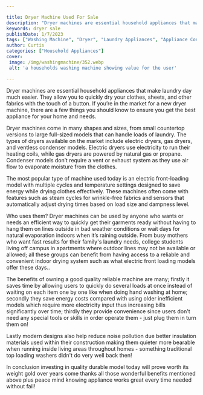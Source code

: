 ```yaml
---

title: Dryer Machine Used For Sale
description: "Dryer machines are essential household appliances that make laundry day much easier. They allow you to quickly dry your clothes, s...check it out to learn"
keywords: dryer sale
publishDate: 1/7/2023
tags: ["Washing Machine", "Dryer", "Laundry Appliances", "Appliance Consumption", "Buy Appliance"]
author: Curtis
categories: ["Household Appliances"]
cover: 
 image: /img/washingmachine/352.webp
 alt: 'a households washing machine showing value for the user'

---
```


Dryer machines are essential household appliances that make laundry day much easier. They allow you to quickly dry your clothes, sheets, and other fabrics with the touch of a button. If you’re in the market for a new dryer machine, there are a few things you should know to ensure you get the best appliance for your home and needs.

Dryer machines come in many shapes and sizes, from small countertop versions to large full-sized models that can handle loads of laundry. The types of dryers available on the market include electric dryers, gas dryers, and ventless condenser models. Electric dryers use electricity to run their heating coils, while gas dryers are powered by natural gas or propane. Condenser models don’t require a vent or exhaust system as they use air flow to evaporate moisture from the clothes. 

The most popular type of machine used today is an electric front-loading model with multiple cycles and temperature settings designed to save energy while drying clothes effectively. These machines often come with features such as steam cycles for wrinkle-free fabrics and sensors that automatically adjust drying times based on load size and dampness level. 

Who uses them? Dryer machines can be used by anyone who wants or needs an efficient way to quickly get their garments ready without having to hang them on lines outside in bad weather conditions or wait days for natural evaporation indoors when it’s raining outside. From busy mothers who want fast results for their family's laundry needs, college students living off campus in apartments where outdoor lines may not be available or allowed; all these groups can benefit from having access to a reliable and convenient indoor drying system such as what electric front loading models offer these days.. 

The benefits of owning a good quality reliable machine are many; firstly it saves time by allowing users to quickly do several loads at once instead of waiting on each item one by one like when doing hand washing at home; secondly they save energy costs compared with using older inefficient models which require more electricity input thus increasing bills significantly over time; thirdly they provide convenience since users don't need any special tools or skills in order operate them - just plug them in turn them on! 

Lastly modern designs also help reduce noise pollution due better insulation materials used within their construction making them quieter more bearable when running inside living areas throughout homes - something traditional top loading washers didn't do very well back then! 

In conclusion investing in quality durable model today will prove worth its weight gold over years come thanks all those wonderful benefits mentioned above plus peace mind knowing appliance works great every time needed without fail!
